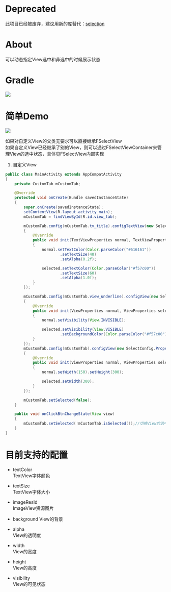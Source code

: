 # Deprecated
此项目已经被废弃，建议用新的库替代：[selection](https://github.com/zj565061763/selection)

# About
可以动态指定View选中和非选中的时候展示状态

# Gradle
[![](https://jitpack.io/v/zj565061763/select.svg)](https://jitpack.io/#zj565061763/select)

# 简单Demo
![](http://thumbsnap.com/i/mYc3jx69.gif?0915)<br>

如果对自定义View的父类无要求可以直接继承FSelectView<br>
如果自定义View已经继承了别的View，则可以通过FSelectViewContainer来管理View的选中状态，具体见FSelectView内部实现<br>

1. 自定义View
```java
public class MainActivity extends AppCompatActivity
{
    private CustomTab mCustomTab;

    @Override
    protected void onCreate(Bundle savedInstanceState)
    {
        super.onCreate(savedInstanceState);
        setContentView(R.layout.activity_main);
        mCustomTab = findViewById(R.id.view_tab);

        mCustomTab.config(mCustomTab.tv_title).configTextView(new SelectConfig.PropertiesIniter<TextViewProperties>()
        {
            @Override
            public void init(TextViewProperties normal, TextViewProperties selected)
            {
                normal.setTextColor(Color.parseColor("#616161"))
                        .setTextSize(40)
                        .setAlpha(0.2f);

                selected.setTextColor(Color.parseColor("#f57c00"))
                        .setTextSize(60)
                        .setAlpha(1.0f);
            }
        });

        mCustomTab.config(mCustomTab.view_underline).configView(new SelectConfig.PropertiesIniter<ViewProperties>()
        {
            @Override
            public void init(ViewProperties normal, ViewProperties selected)
            {
                normal.setVisibility(View.INVISIBLE);

                selected.setVisibility(View.VISIBLE)
                        .setBackgroundColor(Color.parseColor("#f57c00"));
            }
        });
        mCustomTab.config(mCustomTab).configView(new SelectConfig.PropertiesIniter<ViewProperties>()
        {
            @Override
            public void init(ViewProperties normal, ViewProperties selected)
            {
                normal.setWidth(150).setHeight(300);

                selected.setWidth(300);
            }
        });

        mCustomTab.setSelected(false);
    }

    public void onClickBtnChangeState(View view)
    {
        mCustomTab.setSelected(!mCustomTab.isSelected());//切换View的选中状态
    }
}
```
# 目前支持的配置
* textColor       
TextView字体颜色

* textSize        
TextView字体大小

* imageResId      
ImageView资源图片

* background
View的背景

* alpha           
View的透明度

* width           
View的宽度

* height          
View的高度

* visibility      
View的可见状态
